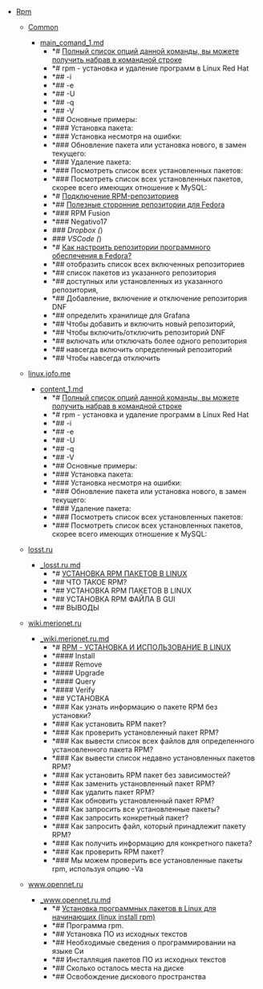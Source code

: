 - <a href = "E:\Node_projects\Node_Way\NBase\_Md\_Index\_Fedora\contaners\Learn_this\_stash\Rpm\cat.Rpm\dir.Rpm.md">Rpm</a>
    - <a href = "E:\Node_projects\Node_Way\NBase\_Md\_Index\_Fedora\contaners\Learn_this\_stash\Rpm\Common\cat.Common\dir.Common.md">Common</a>
        - <a href = "E:\Node_projects\Node_Way\NBase\_Md\_Index\_Fedora\contaners\Learn_this\_stash\Rpm\Common\main_comand_1.md">main_comand_1.md</a>
            - *# <a href="http://unix-tut.blogspot.com/2010/02/rpm-linux-red-hat.html" target="_blank">Полный список опций данной команды, вы можете получить набрав в командной строке</a>
            - *# rpm - установка и удаление программ в Linux Red Hat
            - *## -i
            - *## -e
            - *## -U
            - *## -q
            - *## -V
            - *## Основные примеры:
            - *### Установка пакета:
            - *### Установка несмотря на ошибки:
            - *### Обновление пакета или установка нового, в замен текущего:
            - *### Удаление пакета:
            - *### Посмотреть список всех установленных пакетов:
            - *### Посмотреть список всех установленных пакетов, скорее всего имеющих отношение к MySQL:
            - *# [Подключение RPM-репозиториев](http://server-tuning.info/linux/rpm-repositories.html)
            - *## <a href="https://www.easycoding.org/2017/03/24/poleznye-storonnie-repozitorii-dlya-fedora.html" target="_blank">Полезные сторонние репозитории для Fedora</a>
            - *### RPM Fusion
            - *### Negativo17
            - *### Dropbox (*)
            - *### VSCode (*)
            - *# <a href="https://blog.sedicomm.com/2019/05/11/kak-nastroit-repozitorii-programmnogo-obespecheniya-v-fedora/" target="_blank">Как настроить репозитории программного обеспечения в Fedora?</a>
            - *## отобразить список всех включенных репозиториев 
            - *## список пакетов из указанного репозитория
            - *## доступных или установленных из указанного репозитория,
            - *## Добавление, включение и отключение репозитория DNF
            - *## определить хранилище для Grafana 
            - *## Чтобы добавить и включить новый репозиторий,
            - *## Чтобы включить/отключить репозиторий DNF
            - *## включать или отключать более одного репозитория 
            - *## навсегда включить определенный репозиторий
            - *## Чтобы навсегда отключить 
    
    - <a href = "E:\Node_projects\Node_Way\NBase\_Md\_Index\_Fedora\contaners\Learn_this\_stash\Rpm\linux.jofo.me\cat.linux.jofo.me\dir.linux.jofo.me.md">linux.jofo.me</a>
        - <a href = "E:\Node_projects\Node_Way\NBase\_Md\_Index\_Fedora\contaners\Learn_this\_stash\Rpm\linux.jofo.me\content_1.md">content_1.md</a>
            - *# <a href="https://linux.jofo.me/223645.html?fclk=54&jsoid=0" target="_blank">Полный список опций данной команды, вы можете получить набрав в командной строке</a>
            - *# rpm - установка и удаление программ в Linux Red Hat
            - *## -i
            - *## -e
            - *## -U
            - *## -q
            - *## -V
            - *## Основные примеры:
            - *### Установка пакета:
            - *### Установка несмотря на ошибки:
            - *### Обновление пакета или установка нового, в замен текущего:
            - *### Удаление пакета:
            - *### Посмотреть список всех установленных пакетов:
            - *### Посмотреть список всех установленных пакетов, скорее всего имеющих отношение к MySQL:
    
    - <a href = "E:\Node_projects\Node_Way\NBase\_Md\_Index\_Fedora\contaners\Learn_this\_stash\Rpm\losst.ru\cat.losst.ru\dir.losst.ru.md">losst.ru</a>
        - <a href = "E:\Node_projects\Node_Way\NBase\_Md\_Index\_Fedora\contaners\Learn_this\_stash\Rpm\losst.ru\_losst.ru.md">_losst.ru.md</a>
            - *# [УСТАНОВКА RPM ПАКЕТОВ В LINUX](https://losst.ru/ustanovka-rpm-paketov-v-linux)
            - *## ЧТО ТАКОЕ RPM?
            - *## УСТАНОВКА RPM ПАКЕТОВ В LINUX
            - *## УСТАНОВКА RPM ФАЙЛА В GUI
            - *## ВЫВОДЫ
    
    - <a href = "E:\Node_projects\Node_Way\NBase\_Md\_Index\_Fedora\contaners\Learn_this\_stash\Rpm\wiki.merionet.ru\cat.wiki.merionet.ru\dir.wiki.merionet.ru.md">wiki.merionet.ru</a>
        - <a href = "E:\Node_projects\Node_Way\NBase\_Md\_Index\_Fedora\contaners\Learn_this\_stash\Rpm\wiki.merionet.ru\_wiki.merionet.ru.md">_wiki.merionet.ru.md</a>
            - *# <a href="https://wiki.merionet.ru/servernye-resheniya/30/rpm-ustanovka-i-ispolzovanie-v-linux/" target="_blank">RPM - УСТАНОВКА И ИСПОЛЬЗОВАНИЕ В LINUX</a>
            - *#### Install 
            - *#### Remove 
            - *#### Upgrade 
            - *#### Query 
            - *#### Verify 
            - *## УСТАНОВКА
            - *### Как узнать информацию о пакете RPM без установки?
            - *### Как установить RPM пакет?
            - *### Как проверить установленный пакет RPM?
            - *### Как вывести список всех файлов для определенного установленного пакета RPM?
            - *###  Как вывести список недавно установленных пакетов RPM?
            - *### Как установить RPM пакет без зависимостей?
            - *### Как заменить установленный пакет RPM?
            - *### Как удалить пакет RPM?
            - *### Как обновить установленный пакет RPM?
            - *### Как запросить все установленные пакеты?
            - *### Как запросить конкретный пакет?
            - *###  Как запросить файл, который принадлежит пакету RPM?
            - *### Как получить информацию для конкретного пакета?
            - *### Как проверить RPM пакет?
            - *### Мы можем проверить все установленные пакеты rpm, используя опцию -Va
    
    - <a href = "E:\Node_projects\Node_Way\NBase\_Md\_Index\_Fedora\contaners\Learn_this\_stash\Rpm\www.opennet.ru\cat.www.opennet.ru\dir.www.opennet.ru.md">www.opennet.ru</a>
        - <a href = "E:\Node_projects\Node_Way\NBase\_Md\_Index\_Fedora\contaners\Learn_this\_stash\Rpm\www.opennet.ru\_www.opennet.ru.md">_www.opennet.ru.md</a>
            - *# [Установка программных пакетов в Linux для начинающих (linux install rpm)](https://www.opennet.ru/base/sys/soft_inst.txt.html)
            - *## Программа rpm.
            - *## Установка ПО из исходных текстов
            - *## Необходимые сведения о программировании на языке Си
            - *## Инсталляция пакетов ПО из исходных текстов
            - *## Сколько осталось места на диске
            - *## Освобождение дискового пространства
    
